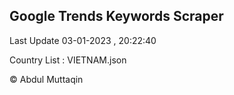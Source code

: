 

## Google Trends Keywords Scraper 
 
Last Update 03-01-2023 , 20:22:40

Country List :
VIETNAM.json



© Abdul Muttaqin 

